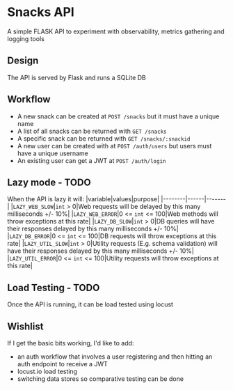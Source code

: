 # Snacks API

A simple FLASK API to experiment with observability, metrics gathering and logging tools

## Design

The API is served by Flask and runs a SQLite DB

## Workflow

* A new snack can be created at `POST /snacks` but it must have a unique name 
* A list of all snacks can be returned with `GET /snacks`  
* A specific snack can be returned with `GET /snacks/:snackid`
* A new user can be created with at `POST /auth/users` but users must have a unique username
* An existing user can get a JWT at `POST /auth/login`

## Lazy mode - TODO 

 When the API is lazy it will:
 |variable|values|purpose|
 |--------|------|-------|
 |`LAZY_WEB_SLOW`|`int` > 0|Web requests will be delayed by this many milliseconds +/- 10%|
 |`LAZY_WEB_ERROR`|0 <= `int` <= 100|Web methods will throw exceptions at this rate|
 |`LAZY_DB_SLOW`|`int` > 0|DB queries will have their responses delayed by this many milliseconds +/- 10%|
 |`LAZY_DB_ERROR`|0 <= `int` <= 100|DB requests will throw exceptions at this rate|
 |`LAZY_UTIL_SLOW`|`int` > 0|Utility requests (E.g. schema validation) will have their responses delayed by this many milliseconds +/- 10%|
 |`LAZY_UTIL_ERROR`|0 <= `int` <= 100|Utility requests will throw exceptions at this rate|

## Load Testing - TODO

Once the API is running, it can be load tested using locust

## Wishlist

If I get the basic bits working, I'd like to add:
* an auth workflow that involves a user registering and then hitting an auth endpoint to receive a JWT
* locust.io load testing
* switching data stores so comparative testing can be done  

